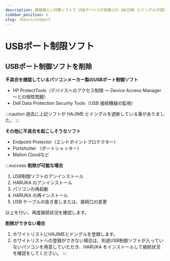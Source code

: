 ```yaml
---
description: 情報漏えい対策ソフトで USBデバイスが制御され HAJIME とドングルが認識されない
sidebar_position: 5
slug: /basic/usbport
---
```


# USBポート制限ソフト

## USBポート制御ソフトを削除

**不具合を確認しているパソコンメーカー製のUSBポート制御ソフト**

* HP ProtectTools（デバイスへのアクセス制限 ～ Device Access Manager ～との相性問題）
* Dell Data Protection Security Tools（USB 接続機器の監視）

:::caution
過去に上記ソフトが HAJIME とドングルを遮断している事がありました。
:::

**その他に不具合を起こしそうなソフト**

* Endpoint Protector（エンドポイントプロテクター）
* Portshutter （ポートシャッター）
* Malion Cloudなど

:::success
**削除が可能な場合**

1. USB制御ソフトのアンインストール
2. HARUKA のアンインストール
3. パソコンの再起動
4. HARUKA の再インストール
5. USB ケーブルの抜き差しまたは、接続口の変更

以上を行い、再度接続状況を確認します。

**削除ができない場合**

1. ホワイトリストにHAJIMEとドングルを登録します。
2. ホワイトリストへの登録ができない場合は、別途USB制御ソフトが入っていないパソコンを用意していただき、HARUKA をインストールして接続状況を確認をしてください。
:::

